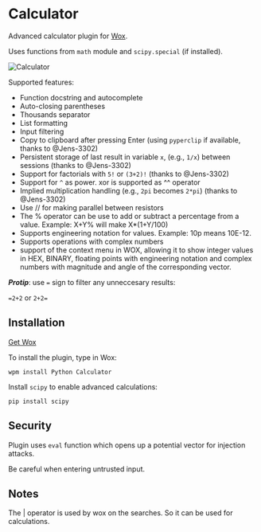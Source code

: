 # Calculator
Advanced calculator plugin for [Wox](http://www.getwox.com/).

Uses functions from ```math``` module and ```scipy.special``` (if installed).

![Calculator](http://i.imgur.com/nUztl4X.png)

Supported features:
- Function docstring and autocomplete
- Auto-closing parentheses
- Thousands separator
- List formatting
- Input filtering
- Copy to clipboard after pressing Enter (using `pyperclip` if available, thanks to @Jens-3302)
- Persistent storage of last result in variable `x`, (e.g., `1/x`) between sessions (thanks to @Jens-3302)
- Support for factorials with `5!` or `(3+2)!` (thanks to @Jens-3302)
- Support for `^` as power. xor is supported as ^^ operator
- Implied multiplication handling (e.g., `2pi` becomes `2*pi`) (thanks to @Jens-3302)
- Use // for making parallel between resistors
- The % operator can be use to add or subtract a percentage from a value. Example: X+Y% will make X*(1+Y/100)
- Supports engineering notation for values. Example: 10p means 10E-12.
- Supports operations with complex numbers
- support of the context menu in WOX, allowing it to show integer values in HEX, BINARY, floating points with 
  engineering notation and complex numbers with magnitude and angle of the corresponding vector.


***Protip***: use ```=``` sign to filter any unneccesary results:

```=2+2``` or ```2+2=```

## Installation
[Get Wox](http://www.getwox.com/)

To install the plugin, type in Wox:
```
wpm install Python Calculator
```

Install ```scipy``` to enable advanced calculations:
```
pip install scipy
```

## Security
Plugin uses ```eval``` function which opens up a potential vector for injection attacks.

Be careful when entering untrusted input.

## Notes
The | operator is used by wox on the searches. So it can be used for calculations.